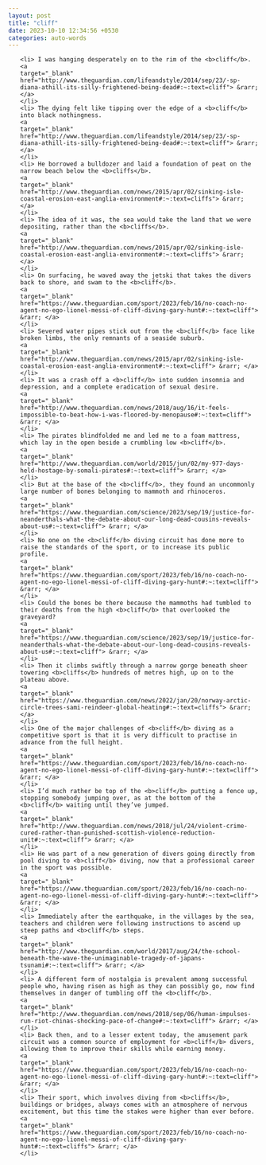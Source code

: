 ```yaml
---
layout: post
title: "cliff"
date: 2023-10-10 12:34:56 +0530
categories: auto-words
---
```

<ol>

    <li> I was hanging desperately on to the rim of the <b>cliff</b>.
    <a 
    target="_blank" 
    href="http://www.theguardian.com/lifeandstyle/2014/sep/23/-sp-diana-athill-its-silly-frightened-being-dead#:~:text=cliff"> &rarr; </a>
    </li>
    <li> The dying felt like tipping over the edge of a <b>cliff</b> into black nothingness.
    <a 
    target="_blank" 
    href="http://www.theguardian.com/lifeandstyle/2014/sep/23/-sp-diana-athill-its-silly-frightened-being-dead#:~:text=cliff"> &rarr; </a>
    </li>
    <li> He borrowed a bulldozer and laid a foundation of peat on the narrow beach below the <b>cliffs</b>.
    <a 
    target="_blank" 
    href="http://www.theguardian.com/news/2015/apr/02/sinking-isle-coastal-erosion-east-anglia-environment#:~:text=cliffs"> &rarr; </a>
    </li>
    <li> The idea of it was, the sea would take the land that we were depositing, rather than the <b>cliffs</b>.
    <a 
    target="_blank" 
    href="http://www.theguardian.com/news/2015/apr/02/sinking-isle-coastal-erosion-east-anglia-environment#:~:text=cliffs"> &rarr; </a>
    </li>
    <li> On surfacing, he waved away the jetski that takes the divers back to shore, and swam to the <b>cliff</b>.
    <a 
    target="_blank" 
    href="https://www.theguardian.com/sport/2023/feb/16/no-coach-no-agent-no-ego-lionel-messi-of-cliff-diving-gary-hunt#:~:text=cliff"> &rarr; </a>
    </li>
    <li> Severed water pipes stick out from the <b>cliff</b> face like broken limbs, the only remnants of a seaside suburb.
    <a 
    target="_blank" 
    href="http://www.theguardian.com/news/2015/apr/02/sinking-isle-coastal-erosion-east-anglia-environment#:~:text=cliff"> &rarr; </a>
    </li>
    <li> It was a crash off a <b>cliff</b> into sudden insomnia and depression, and a complete eradication of sexual desire.
    <a 
    target="_blank" 
    href="http://www.theguardian.com/news/2018/aug/16/it-feels-impossible-to-beat-how-i-was-floored-by-menopause#:~:text=cliff"> &rarr; </a>
    </li>
    <li> The pirates blindfolded me and led me to a foam mattress, which lay in the open beside a crumbling low <b>cliff</b>.
    <a 
    target="_blank" 
    href="http://www.theguardian.com/world/2015/jun/02/my-977-days-held-hostage-by-somali-pirates#:~:text=cliff"> &rarr; </a>
    </li>
    <li> But at the base of the <b>cliff</b>, they found an uncommonly large number of bones belonging to mammoth and rhinoceros.
    <a 
    target="_blank" 
    href="https://www.theguardian.com/science/2023/sep/19/justice-for-neanderthals-what-the-debate-about-our-long-dead-cousins-reveals-about-us#:~:text=cliff"> &rarr; </a>
    </li>
    <li> No one on the <b>cliff</b> diving circuit has done more to raise the standards of the sport, or to increase its public profile.
    <a 
    target="_blank" 
    href="https://www.theguardian.com/sport/2023/feb/16/no-coach-no-agent-no-ego-lionel-messi-of-cliff-diving-gary-hunt#:~:text=cliff"> &rarr; </a>
    </li>
    <li> Could the bones be there because the mammoths had tumbled to their deaths from the high <b>cliff</b> that overlooked the graveyard?
    <a 
    target="_blank" 
    href="https://www.theguardian.com/science/2023/sep/19/justice-for-neanderthals-what-the-debate-about-our-long-dead-cousins-reveals-about-us#:~:text=cliff"> &rarr; </a>
    </li>
    <li> Then it climbs swiftly through a narrow gorge beneath sheer towering <b>cliffs</b> hundreds of metres high, up on to the plateau above.
    <a 
    target="_blank" 
    href="https://www.theguardian.com/news/2022/jan/20/norway-arctic-circle-trees-sami-reindeer-global-heating#:~:text=cliffs"> &rarr; </a>
    </li>
    <li> One of the major challenges of <b>cliff</b> diving as a competitive sport is that it is very difficult to practise in advance from the full height.
    <a 
    target="_blank" 
    href="https://www.theguardian.com/sport/2023/feb/16/no-coach-no-agent-no-ego-lionel-messi-of-cliff-diving-gary-hunt#:~:text=cliff"> &rarr; </a>
    </li>
    <li> I’d much rather be top of the <b>cliff</b> putting a fence up, stopping somebody jumping over, as at the bottom of the <b>cliff</b> waiting until they’ve jumped.
    <a 
    target="_blank" 
    href="http://www.theguardian.com/news/2018/jul/24/violent-crime-cured-rather-than-punished-scottish-violence-reduction-unit#:~:text=cliff"> &rarr; </a>
    </li>
    <li> He was part of a new generation of divers going directly from pool diving to <b>cliff</b> diving, now that a professional career in the sport was possible.
    <a 
    target="_blank" 
    href="https://www.theguardian.com/sport/2023/feb/16/no-coach-no-agent-no-ego-lionel-messi-of-cliff-diving-gary-hunt#:~:text=cliff"> &rarr; </a>
    </li>
    <li> Immediately after the earthquake, in the villages by the sea, teachers and children were following instructions to ascend up steep paths and <b>cliff</b> steps.
    <a 
    target="_blank" 
    href="http://www.theguardian.com/world/2017/aug/24/the-school-beneath-the-wave-the-unimaginable-tragedy-of-japans-tsunami#:~:text=cliff"> &rarr; </a>
    </li>
    <li> A different form of nostalgia is prevalent among successful people who, having risen as high as they can possibly go, now find themselves in danger of tumbling off the <b>cliff</b>.
    <a 
    target="_blank" 
    href="http://www.theguardian.com/news/2018/sep/06/human-impulses-run-riot-chinas-shocking-pace-of-change#:~:text=cliff"> &rarr; </a>
    </li>
    <li> Back then, and to a lesser extent today, the amusement park circuit was a common source of employment for <b>cliff</b> divers, allowing them to improve their skills while earning money.
    <a 
    target="_blank" 
    href="https://www.theguardian.com/sport/2023/feb/16/no-coach-no-agent-no-ego-lionel-messi-of-cliff-diving-gary-hunt#:~:text=cliff"> &rarr; </a>
    </li>
    <li> Their sport, which involves diving from <b>cliffs</b>, buildings or bridges, always comes with an atmosphere of nervous excitement, but this time the stakes were higher than ever before.
    <a 
    target="_blank" 
    href="https://www.theguardian.com/sport/2023/feb/16/no-coach-no-agent-no-ego-lionel-messi-of-cliff-diving-gary-hunt#:~:text=cliffs"> &rarr; </a>
    </li>